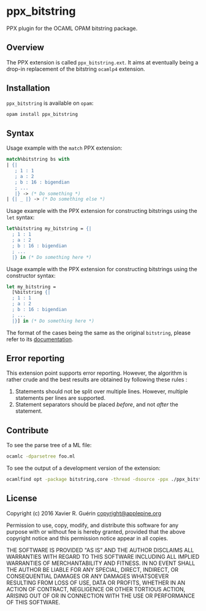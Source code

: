 # ppx_bitstring

PPX plugin for the OCAML OPAM bitstring package.

## Overview

The PPX extension is called `ppx_bitstring.ext`. It aims at eventually being a drop-in replacement of the bitstring `ocamlp4` extension.

## Installation

`ppx_bitstring` is available on `opam`:

```bash
opam install ppx_bitstring
```

## Syntax

Usage example with the `match` PPX extension:


```ocaml
match%bitstring bs with
| {|
   ; 1 : 1
   ; a : 2
   ; b : 16 : bigendian
   ; ...
   |} -> (* Do something *)
| {| _ |} -> (* Do something else *)
```

Usage example with the PPX extension for constructing bitstrings using the `let` syntax:

```ocaml
let%bitstring my_bitstring = {|
  ; 1 : 1
  ; a : 2
  ; b : 16 : bigendian
  ; ...
  |} in (* Do something here *)
```
Usage example with the PPX extension for constructing bitstrings using the constructor syntax:

```ocaml
let my_bitstring =
  [%bitstring {|
  ; 1 : 1
  ; a : 2
  ; b : 16 : bigendian
  ; ...
  |}] in (* Do something here *)
```

The format of the cases being the same as the original `bitstring`, please refer to its [documentation](http://people.redhat.com/~rjones/bitstring/html/Bitstring.html).

## Error reporting

This extension point supports error reporting. However, the algorithm is rather crude and the best results are obtained by following these rules :

1. Statements should not be split over multiple lines. However, multiple statements per lines are supported.
2. Statement separators should be placed *before*, and not *after* the statement.

## Contribute

To see the parse tree of a ML file:

```bash
ocamlc -dparsetree foo.ml
```

To see the output of a development version of the extension:

```bash
ocamlfind opt -package bitstring,core -thread -dsource -ppx ./ppx_bitstring.ext foo.ml
```

## License

Copyright (c) 2016 Xavier R. Guérin <copyright@applepine.org>

Permission to use, copy, modify, and distribute this software for any purpose with or without fee is hereby granted, provided that the above copyright notice and this permission notice appear in all copies.

THE SOFTWARE IS PROVIDED "AS IS" AND THE AUTHOR DISCLAIMS ALL WARRANTIES WITH REGARD TO THIS SOFTWARE INCLUDING ALL IMPLIED WARRANTIES OF MERCHANTABILITY AND FITNESS. IN NO EVENT SHALL THE AUTHOR BE LIABLE FOR ANY SPECIAL, DIRECT, INDIRECT, OR CONSEQUENTIAL DAMAGES OR ANY DAMAGES WHATSOEVER RESULTING FROM LOSS OF USE, DATA OR PROFITS, WHETHER IN AN ACTION OF CONTRACT, NEGLIGENCE OR OTHER TORTIOUS ACTION, ARISING OUT OF OR IN CONNECTION WITH THE USE OR PERFORMANCE OF THIS SOFTWARE.
